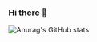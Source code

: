 ### Hi there 👋

![Anurag's GitHub stats](https://github-readme-stats.vercel.app/api?username=walaaelgenidy&theme=dark&show_icons=true)

<!--
- 🔭 I’m currently working on Python Automation Scrpting

- 🌱 I’m currently learning Terraform

- 👯 I’m looking to work in a reputed company as a DevOps Engineer 

- 📫 How to reach me: walaaelgenidy@gmail.com
-->


